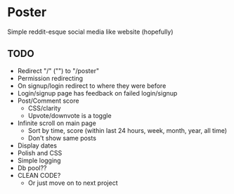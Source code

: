 # Poster

Simple reddit-esque social media like website (hopefully)

## TODO

- Redirect "/" ("") to "/poster"
- Permission redirecting
- On signup/login redirect to where they were before
- Login/signup page has feedback on failed login/signup
- Post/Comment score
    - CSS/clarity
    - Upvote/downvote is a toggle 
- Infinite scroll on main page
    - Sort by time, score (within last 24 hours, week, month, year, all time)
    - Don't show same posts
- Display dates
- Polish and CSS
- Simple logging
- Db pool??
- CLEAN CODE?
    - Or just move on to next project